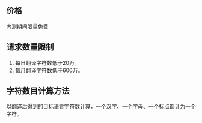 ## 价格
内测期间限量免费

## 请求数量限制
1. 每日翻译字符数低于20万。
2. 每月翻译字符数低于600万。

## 字符数目计算方法
以翻译后得到的目标语言字符数计算，一个汉字、一个字母、一个标点都计为一个字符。